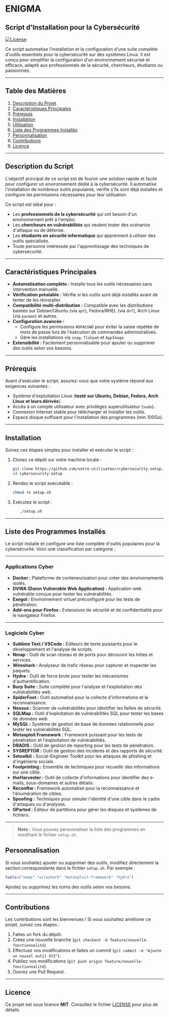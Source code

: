 # ENIGMA

## **Script d'Installation pour la Cybersécurité**

[![License](https://img.shields.io/badge/License-MIT-blue.svg)](LICENSE)

Ce script automatise l'installation et la configuration d'une suite complète d'outils essentiels pour la cybersécurité sur des systèmes Linux. Il est conçu pour simplifier la configuration d'un environnement sécurisé et efficace, adapté aux professionnels de la sécurité, chercheurs, étudiants ou passionnés.

---

## **Table des Matières**

1. [Description du Projet](#description-du-projet)
2. [Caractéristiques Principales](#caractéristiques-principales)
3. [Prérequis](#prérequis)
4. [Installation](#installation)
5. [Utilisation](#utilisation)
6. [Liste des Programmes Installés](#liste-des-programmes-installés)
7. [Personnalisation](#personnalisation)
8. [Contributions](#contributions)
9. [Licence](#licence)

---

## **Description du Script**

L'objectif principal de ce script est de fournir une solution rapide et facile pour configurer un environnement dédié à la cybersécurité. Il automatise l'installation de nombreux outils populaires, vérifie s'ils sont déjà installés et configure les permissions nécessaires pour leur utilisation.

Ce script est idéal pour :

- Les **professionnels de la cybersécurité** qui ont besoin d'un environnement prêt à l'emploi.
- Les **chercheurs en vulnérabilités** qui veulent tester des scénarios d'attaque ou de défense.
- Les **étudiants en sécurité informatique** qui apprennent à utiliser des outils spécialisés.
- Toute personne intéressée par l'apprentissage des techniques de cybersécurité.

---

## **Caractéristiques Principales**

- **Automatisation complète :** Installe tous les outils nécessaires sans intervention manuelle.
- **Vérification préalable :** Vérifie si les outils sont déjà installés avant de tenter de les réinstaller.
- **Compatibilité multi-distribution :** Compatible avec les distributions basées sur Debian/Ubuntu (via `apt`), Fedora/RHEL (via `dnf`), Arch Linux (via `pacman`) et autres.
- **Configuration avancée :**
  - Configure les permissions `NOPASSWD` pour éviter la saisie répétée de mots de passe lors de l'exécution de commandes administratives.
  - Gère les installations via `snap`, `flatpak` et `AppImage`.
- **Extensibilité :** Facilement personnalisable pour ajouter ou supprimer des outils selon vos besoins.

---

## **Prérequis**

Avant d'exécuter le script, assurez-vous que votre système répond aux exigences suivantes :

- Système d'exploitation Linux (**testé sur Ubuntu, Debian, Fedora, Arch Linux et leurs dérivés**).
- Accès à un compte utilisateur avec privilèges superutilisateur (`sudo`).
- Connexion Internet stable pour télécharger et installer les outils.
- Espace disque suffisant pour l'installation des programmes (min 100Go).

---

## **Installation**

Suivez ces étapes simples pour installer et exécuter le script :

1. Clonez ce dépôt sur votre machine locale :

   ```bash
   git clone https://github.com/votre-utilisateur/cybersecurity-setup.git
   cd cybersecurity-setup
   ```

2. Rendez le script exécutable :

   ```bash
   chmod +x setup.sh
   ```

3. Exécutez le script :
   ```bash
      ./setup.sh
   ```

---

## **Liste des Programmes Installés**

Le script installe et configure une liste complète d'outils populaires pour la cybersécurité. Voici une classification par catégorie :

---

### **Applications Cyber**

- **Docker :** Plateforme de conteneurisation pour créer des environnements isolés.
- **DVWA (Damn Vulnerable Web Application) :** Application web vulnérable conçue pour tester les vulnérabilités.
- **Exegol :** Environnement virtuel préconfiguré pour les tests de pénétration.
- **Add-ons pour Firefox :** Extensions de sécurité et de confidentialité pour le navigateur Firefox.

---

### **Logiciels Cyber**

- **Sublime Text / VSCode :** Éditeurs de texte puissants pour le développement et l'analyse de scripts.
- **Nmap :** Outil de scan réseau et de ports pour découvrir les hôtes et services.
- **Wireshark :** Analyseur de trafic réseau pour capturer et inspecter les paquets.
- **Hydra :** Outil de force brute pour tester les mécanismes d'authentification.
- **Burp Suite :** Suite complète pour l'analyse et l'exploitation des vulnérabilités web.
- **SpiderFoot :** Outil automatisé pour la collecte d'informations et la reconnaissance.
- **Nessus :** Scanner de vulnérabilités pour identifier les failles de sécurité.
- **SQLMap :** Outil d'exploitation de vulnérabilités SQL pour tester les bases de données web.
- **MySQL :** Système de gestion de base de données relationnelle pour tester les vulnérabilités SQL.
- **Metasploit Framework :** Framework puissant pour les tests de pénétration et l'exploitation de vulnérabilités.
- **DRADIS :** Outil de gestion de reporting pour les tests de pénétration.
- **SYSREPTOR :** Outil de gestion des incidents et des rapports de sécurité.
- **Setoolkit :** Social-Engineer Toolkit pour les attaques de phishing et d'ingénierie sociale.
- **Footprinting :** Ensemble de techniques pour recueillir des informations sur une cible.
- **theHarvester :** Outil de collecte d'informations pour identifier des e-mails, sous-domaines et autres détails.
- **Reconftw :** Framework automatisé pour la reconnaissance et l'énumération de cibles.
- **Spoofing :** Techniques pour simuler l'identité d'une cible dans le cadre d'attaques ou d'analyses.
- **GParted :** Éditeur de partitions pour gérer les disques et systèmes de fichiers.

---

> **Note :** Vous pouvez personnaliser la liste des programmes en modifiant le fichier `setup.sh`.

## **Personnalisation**

Si vous souhaitez ajouter ou supprimer des outils, modifiez directement la section correspondante dans le fichier `setup.sh`. Par exemple :

```bash
tools=("nmap" "wireshark" "metasploit-framework" "hydra")
```

Ajoutez ou supprimez les noms des outils selon vos besoins.

---

## **Contributions**

Les contributions sont les bienvenues ! Si vous souhaitez améliorer ce projet, suivez ces étapes :

1. Faites un fork du dépôt.
2. Créez une nouvelle branche (`git checkout -b feature/nouvelle-fonctionnalité`).
3. Effectuez vos modifications et faites un commit (`git commit -m "Ajoute un nouvel outil XYZ"`).
4. Publiez vos modifications (`git push origin feature/nouvelle-fonctionnalité`).
5. Ouvrez une Pull Request.

---

## **Licence**

Ce projet est sous licence **MIT**. Consultez le fichier [LICENSE](LICENSE) pour plus de détails.

